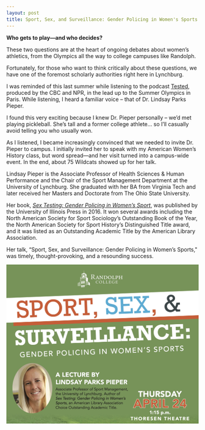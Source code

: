 ```yaml
---
layout: post
title: Sport, Sex, and Surveillance: Gender Policing in Women's Sports
---
```


**Who gets to play—and who decides?**

These two questions are at the heart of ongoing debates about women’s athletics, from the Olympics all the way to college campuses like Randolph.

Fortunately, for those who want to think critically about these questions, we have one of the foremost scholarly authorities right here in Lynchburg.

I was reminded of this last summer while listening to the podcast [Tested](https://www.cbc.ca/listen/cbc-podcasts/1733-tested), produced by the CBC and NPR, in the lead up to the Summer Olympics in Paris. While listening, I heard a familiar voice – that of Dr. Lindsay Parks Pieper. 

I found this very exciting because I knew Dr. Pieper personally – we’d met playing pickleball. She’s tall and a former college athlete... so I’ll casually avoid telling you who usually won. 

As I listened, I became increasingly convinced that we needed to invite Dr. Pieper to campus.  I initially invited her to speak with my American Women’s History class, but word spread—and her visit turned into a campus-wide event. In the end, about 75 Wildcats showed up for her talk.

Lindsay Pieper is the Associate Professor of Health Sciences & Human Performance and the Chair of the Sport Management Department at the University of Lynchburg. She graduated with her BA from Virginia Tech and later received her Masters and Doctorate from The Ohio State University. 

Her book, [_Sex Testing: Gender Policing in Women’s Sport_](https://www.press.uillinois.edu/books/?id=p081682), was published by the University of Illinois Press in 2016. It won several awards including the North American Society for Sport Sociology’s Outstanding Book of the Year, the North American Society for Sport History’s Distinguished Title award, and it was listed as an Outstanding Academic Title by the American Library Association. 

Her talk, “Sport, Sex, and Surveillance: Gender Policing in Women’s Sports," was timely, thought-provoking, and a resounding success.


<a href = "https://www.lindsayparkspieper.com/">
<img class="headshot" src="/Images/pieper.jpg" alt="A green poster advertising a lecture by Lindsay Parks Pieper titled Sport, Sex, & Surveillance: Gender Policing in Women's Sports, held on April 24 and hosted by Randolph College. The poster features an oval headshot of Dr. Pieper, a smiling white woman with blond hair and brown eyes."> </a>